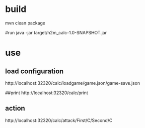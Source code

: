 # build
mvn clean package

#run 
java -jar target/h2m_calc-1.0-SNAPSHOT.jar

# use
## load configuration
http://localhost:32320/calc/loadgame/game.json/game-save.json

##print
http://localhost:32320/calc/print

## action
http://localhost:32320/calc/attack/First/C/Second/C
